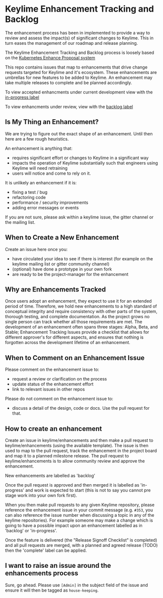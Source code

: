 # Keylime Enhancement Tracking and Backlog

The enhancement process has been in implemented to provide a way to review and assess the impact(s) of significant changes to Keylime. This in turn eases the management of our roadmap and release planning.

The Keylime Enhancement Tracking and Backlog process is loosely based on the [Kubernetes Enhance Proposal system](https://github.com/kubernetes/enhancements/tree/master/keps)

This repo contains issues that map to enhancements that drive change requests targeted for Keylime and it's ecosystem. These enhancements are umbrellas for new features to be added to Keylime. An enhancement may take multiple releases to complete and be planned accordingly.

To view accepted enhancments under current development view with the [in-progress label](https://github.com/keylime/enhancements/issues?q=is%3Aissue+is%3Aopen+label%3Ain-progress)

To view enhancments under review, view with the [backlog label](https://github.com/keylime/enhancements/issues?q=is%3Aissue+is%3Aopen+label%3Abacklog)

## Is My Thing an Enhancement?

We are trying to figure out the exact shape of an enhancement. Until then here are a few rough heuristics.

An enhancement is anything that:

- requires significant effort or changes to Keylime in a significant way
- impacts the operation of Keylime substantially such that engineers using Keylime will need retraining
- users will notice and come to rely on it.

It is unlikely an enhancement if it is:
- fixing a test / bug
- refactoring code
- performance / security improvements
- adding error messages or events

If you are not sure, please ask within a keylime issue, the gitter channel or
the mailing list.

## When to Create a New Enhancement

Create an issue here once you:
- have circulated your idea to see if there is interest (for example on the
  keylime mailing list or gitter community channel)
- (optional) have done a prototype in your own fork
- are ready to be the project-manager for the enhancement

## Why are Enhancements Tracked

Once users adopt an enhancement, they expect to use it for an extended period of time. Therefore, we hold new enhancements to a high standard of conceptual integrity and require consistency with other parts of the system, thorough testing, and complete
documentation. As the project grows no single person can track whether all those requirements are met. The development of an enhancement often spans three stages: Alpha, Beta, and Stable; Enhancement Tracking Issues provide a checklist that allows for different approver's for different aspects, and ensures that nothing is forgotten across the development lifetime of an enhancement.

## When to Comment on an Enhancement Issue

Please comment on the enhancement issue to:
- request a review or clarification on the process
- update status of the enhancement effort
- link to relevant issues in other repos

Please do not comment on the enhancement issue to:
- discuss a detail of the design, code or docs. Use the pull request for that.

## How to create an enhancement

Create an issue in keylime/enhancements and then make a pull request to keylime/enhancements (using the available template). The issue is then used to map to the pull request, track the enhancement in the project board and map it to a planned milestone release. The pull request to keylime/enhancements is to allow community review and approve the enhancement.

New enhancements are labelled as 'backlog'

Once the pull request is approved and then merged it is labelled as 'in-progress'
and work is expected to start (this is not to say you cannot pre stage work into
your own fork first).

When you then make pull requests to any given Keylime repository, please reference
the enhancement issue in your commit message (e.g. `#353`, you can also reference
the issue number when discussing a topic in any of the keylime repositories). For example
someone may make a change which is going to have a possible impact upon an enhancement
labelled as in 'backlog' or 'in-progress'.

Once the feature is delivered (the "Release Signoff Checklist" is completed) and all
pull requests are merged, with a planned and agreed release (TODO) then the 'complete'
label can be applied.

## I want to raise an issue around the enhancements process

Sure, go ahead. Please use `[Admin]` in the subject field of the issue and ensure it will then be tagged as `house-keeping`.
